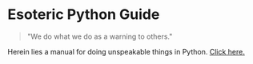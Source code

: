 # Esoteric Python Guide
> "We do what we do as a warning to others."

Herein lies a manual for doing unspeakable things in Python. [Click here.](https://IFcoltransG.github.io/esoteric-python-guide/)
